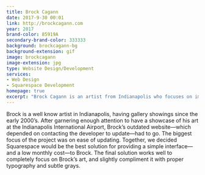 ```yaml
---
title: Brock Cagann
date: 2017-9-30 00:01
link: http://brockcagann.com
year: 2017
brand-color: 85919A
secondary-brand-color: 333333
background: brockcagann-bg
background-extension: gif
image: brockcagann
image-extension: jpg
type: Website Design/Development
services: 
- Web Design
- Squarespace Development
homepage: true
excerpt: "Brock Cagann is an artist from Indianapolis who focuses on imaginative use of color, abstract painting, and repainting historical Indianapolis landmarks."
---
```


Brock is a well know artist in Indianapolis, having gallery showings since the early 2000’s. After garnering enough attention to have a showcase of his art at the Indianapolis International Airport, Brock’s outdated website—which depended on contacting the developer to update—had to go. The biggest focus of the project was on ease of updating. Together, we decided Squarespace would be the best solution for providing a simple interface—and a low monthly cost—to Brock. The final solution works well to completely focus on Brock’s art, and slightly compliment it with proper typography and subtle grays.
